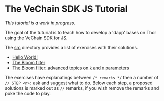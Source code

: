 
# The VeChain SDK JS Tutorial

_This tutorial is a work in progress._

The goal of the tuturial is to teach how to develop a 'dapp' bases on Thor using the VeChain SDK for JS.

The [src](src) directory provides a list of exercises with their solutions.

* [Hello World!](src/Exercise1.ts)
* [The Bloom filter](src/Exercise2.ts)
* [The Bloom filter: advanced topics on `k` and `m` parameters](src/Exercise3.ts)

The exercises have explanatings between `/* remarks */` then a number of ` // STEP <n>: ` ask and suggest what to do.
Below each step, a proposed solutions is marked out as `//` remarks, if you wish remove the remarks and poke the code to play.
